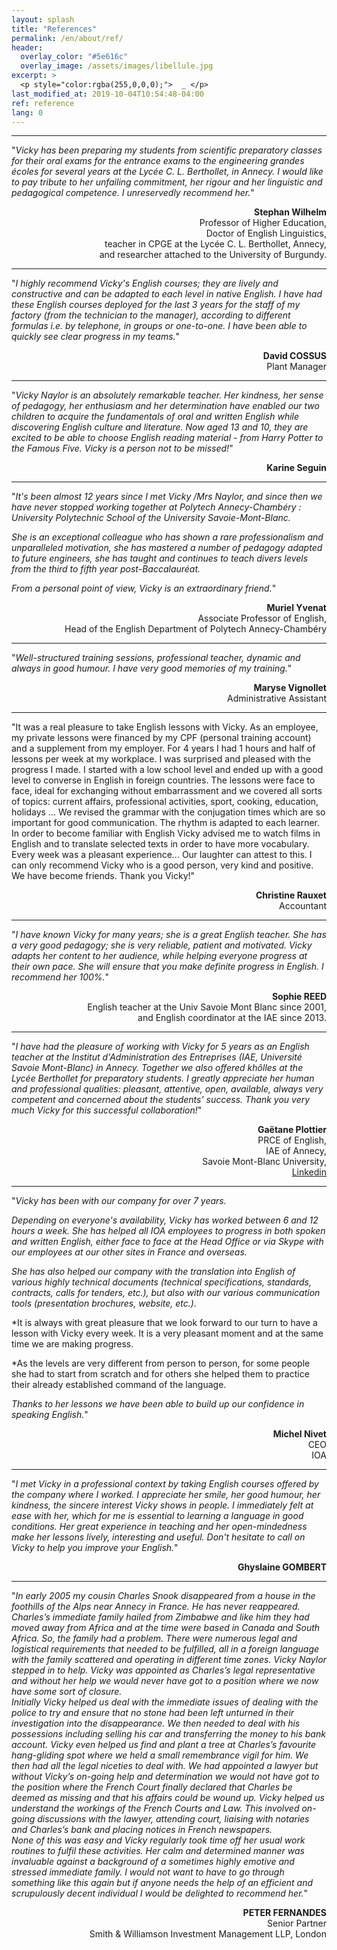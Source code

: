 ```yaml
---
layout: splash
title: "References"
permalink: /en/about/ref/
header:
  overlay_color: "#5e616c"
  overlay_image: /assets/images/libellule.jpg
excerpt: >
  <p style="color:rgba(255,0,0,0);">  _ </p>
last_modified_at: 2019-10-04T10:54:48-04:00
ref: reference
lang: 0
---
```


---

"*Vicky has been preparing my students from scientific preparatory classes for their oral exams for the entrance exams to the engineering grandes écoles for several years at the Lycée C. L. Berthollet, in Annecy. I would like to pay tribute to her unfailing commitment, her rigour and her linguistic and pedagogical competence. I unreservedly recommend her.*"

<div style="text-align: right"> <strong>Stephan Wilhelm</strong> </div> 
<div style="text-align: right"> Professor of Higher Education, </div> 
<div style="text-align: right"> Doctor of English Linguistics, </div>  
<div style="text-align: right"> teacher in CPGE at the Lycée C. L. Berthollet, Annecy,</div> 
<div style="text-align: right"> and researcher attached to the University of Burgundy. </div> 

---

"*I highly recommend Vicky's English courses; they are lively and constructive and can be adapted to each level in native English.
I have had these English courses deployed for the last 3 years for the staff of my factory (from the technician to the manager), according to different formulas i.e. by telephone, in groups or one-to-one.
I have been able to quickly see clear progress in my teams.*"

<div style="text-align: right"> <strong>David COSSUS</strong> </div> 
<div style="text-align: right"> Plant Manager </div> 

---

"*Vicky Naylor is an absolutely remarkable teacher. Her kindness, her sense of pedagogy, her enthusiasm and her determination have enabled our two children to acquire the fundamentals of oral and written English while discovering English culture and literature. Now aged 13 and 10, they are excited to be able to choose English reading material - from Harry Potter to the Famous Five. Vicky is a person not to be missed!*"

<div style="text-align: right"> <strong>Karine Seguin</strong> </div> 

--- 

"*It's been almost 12 years since I met Vicky /Mrs Naylor, and since then we have never stopped working together at Polytech Annecy-Chambéry : University Polytechnic School of the University Savoie-Mont-Blanc.*

*She is an exceptional colleague who has shown a rare professionalism and unparalleled motivation, she has mastered a number of pedagogy adapted to future engineers, she has taught and continues to teach divers levels from the third to fifth year post-Baccalauréat.*

*From a personal point of view, Vicky is an extraordinary friend.*"

<div style="text-align: right"> <strong>Muriel Yvenat</strong> </div> 
<div style="text-align: right"> Associate Professor of English, </div> 
<div style="text-align: right"> Head of the English Department of Polytech Annecy-Chambéry </div> 

---

"*Well-structured training sessions, professional teacher, dynamic and always in good humour. I have very good memories of my training.*"
<div style="text-align: right"> <strong>Maryse Vignollet</strong> </div> 
<div style="text-align: right"> Administrative Assistant </div> 

---

"It was a real pleasure to take English lessons with Vicky. As an employee, my private lessons were financed by my CPF (personal training account) and a supplement from my employer. For 4 years I had 1 hours and half of lessons per week at my workplace. I was surprised and pleased with the progress I made. I started with a low school level and ended up with a good level to converse in English in foreign countries. The lessons were face to face, ideal for exchanging without embarrassment and we covered all sorts of topics: current affairs, professional activities, sport, cooking, education, holidays ... We revised the grammar with the conjugation times which are so important for good communication. The rhythm is adapted to each learner. In order to become familiar with English Vicky advised me to watch films in English and to translate selected texts in order to have more vocabulary. Every week was a pleasant experience... Our laughter can attest to this. I can only recommend Vicky who is a good person, very kind and positive. We have become friends. Thank you Vicky!"

<div style="text-align: right"> <strong>Christine Rauxet</strong> </div> 
<div style="text-align: right"> Accountant </div> 


---

"*I have known Vicky for many years; she is a great English teacher.
She has a very good pedagogy; she is very reliable, patient and motivated.
Vicky adapts her content to her audience, while helping everyone progress at their own pace.
She will ensure that you make definite progress in English. I recommend her 100%.*"

<div style="text-align: right"> <strong>Sophie REED</strong> </div> 
<div style="text-align: right"> English teacher at the Univ Savoie Mont Blanc since 2001, </div> 
<div style="text-align: right"> and English coordinator at the IAE since 2013. </div> 

---


"*I have had the pleasure of working with Vicky for 5 years as an English teacher at the Institut d'Administration des Entreprises (IAE, Université Savoie Mont-Blanc) in Annecy. Together we also offered khôlles at the Lycée Berthollet for preparatory students. I greatly appreciate her human and professional qualities: pleasant, attentive, open, available, always very competent and concerned about the students' success. Thank you very much Vicky for this successful collaboration!*"

<div style="text-align: right"> <strong>Gaëtane Plottier</strong> </div> 
<div style="text-align: right"> PRCE of English, </div> 
<div style="text-align: right"> IAE of Annecy, </div> 
<div style="text-align: right"> Savoie Mont-Blanc University, </div> 
<div style="text-align: right">  <a href="https://www.linkedin.com/in/ga%C3%ABtane-plottier-20698b33/">Linkedin</a> </div> 


---

"*Vicky has been with our company for over 7 years.*

*Depending on everyone's availability, Vicky has worked between 6 and 12 hours a week.  She has helped all IOA employees to progress in both spoken and written English, either face to face at the Head Office or via Skype with our employees at our other sites in France and overseas.*

*She has also helped our company with the translation into English of various highly technical documents (technical specifications, standards, contracts, calls for tenders, etc.), but also with our various communication tools (presentation brochures, website, etc.).*

*It is always with great pleasure that we look forward to our turn to have a lesson with Vicky every week.  It is a very pleasant moment and at the same time we are making progress. 

*As the levels are very different from person to person, for some people she had to start from scratch and for others she helped them to practice their already established command of the language.  

*Thanks to her lessons we have been able to build up our confidence in speaking English.*"

<div style="text-align: right"> <strong>Michel Nivet</strong> </div> 
<div style="text-align: right"> CEO </div> 
<div style="text-align: right"> IOA </div> 


---


"*I met Vicky in a professional context by taking English courses offered by the company where I worked. I appreciate her smile, her good humour, her kindness, the sincere interest Vicky shows in people. I immediately felt at ease with her, which for me is essential to learning a language in good conditions. Her great experience in teaching and her open-mindedness make her lessons lively, interesting and useful. Don't hesitate to call on Vicky to help you improve your English.*"

<div style="text-align: right"> <strong>Ghyslaine GOMBERT</strong> </div> 


---

"*In early 2005 my cousin Charles Snook disappeared from a house in the foothills of the Alps near Annecy in France.  He has never reappeared.  
Charles’s immediate family hailed from Zimbabwe and like him they had moved away from Africa and at the time were based in Canada and South Africa.  So, the family had a problem.  There were numerous legal and logistical requirements that needed to be fulfilled, all in a foreign language with the family scattered and operating in different time zones.  Vicky Naylor stepped in to help.
Vicky was appointed as Charles’s legal representative and without her help we would never have got to a position where we now have some sort of closure.  
Initially Vicky helped us deal with the immediate issues of dealing with the police to try and ensure that no stone had been left unturned in their investigation into the disappearance.  We then needed to deal with his possessions including selling his car and transferring the money to his bank account.  Vicky even helped us find and plant a tree at Charles’s favourite hang-gliding spot where we held a small remembrance vigil for him.
We then had all the legal niceties to deal with.  We had appointed a lawyer but without Vicky’s on-going help and determination we would not have got to the position where the French Court finally declared that Charles be deemed as missing and that his affairs could be wound up.  Vicky helped us understand the workings of the French Courts and Law.  This involved on-going discussions with the lawyer, attending court, liaising with notaries and Charles’s bank and placing notices in French newspapers.  
None of this was easy and Vicky regularly took time off her usual work routines to fulfil these activities.  Her calm and determined manner was invaluable against a background of a sometimes highly emotive and stressed immediate family.
I would not want to have to go through something like this again but if anyone needs the help of an efficient and scrupulously decent individual I would be delighted to recommend her.*"

<div style="text-align: right"> <strong>PETER FERNANDES</strong> </div> 
<div style="text-align: right"> Senior Partner </div> 
<div style="text-align: right"> Smith & Williamson Investment Management LLP, London </div> 
